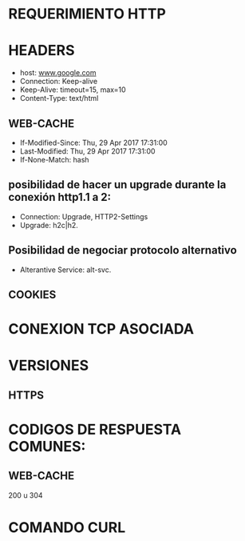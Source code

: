 # REQUERIMIENTO HTTP

# HEADERS
- host: www.google.com
- Connection: Keep-alive <!-- para solicitar q se mantenga la conexión -->
- Keep-Alive: timeout=15, max=10 <!-- http1, ver si http1.1 -->
- Content-Type: text/html

## WEB-CACHE
- If-Modified-Since: Thu, 29 Apr 2017 17:31:00
- Last-Modified: Thu, 29 Apr 2017 17:31:00
- If-None-Match: hash <!-- INVESTIGAR -->

## posibilidad de hacer un upgrade durante la conexión http1.1 a 2:
<!-- investigar -->
- Connection: Upgrade, HTTP2-Settings
- Upgrade: h2c|h2.

## Posibilidad de negociar protocolo alternativo
- Alterantive Service: alt-svc.

## COOKIES


# CONEXION TCP ASOCIADA


# VERSIONES

## HTTPS

# CODIGOS DE RESPUESTA COMUNES:

## WEB-CACHE
200 u 304


# COMANDO CURL


